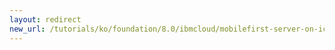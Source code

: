 ```yaml
---
layout: redirect
new_url: /tutorials/ko/foundation/8.0/ibmcloud/mobilefirst-server-on-icp/monitoring-mobilefirst-on-icp/
---
```

